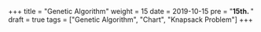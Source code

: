 +++
title = "Genetic Algorithm"
weight = 15
date = 2019-10-15
pre = "<b>15th. </b>"
draft = true
tags = ["Genetic Algorithm", "Chart", "Knapsack Problem"]
+++

<script>


const knapSackSize = 15;
const populationSize = 10;

class Chromosome {
  constructor(genes) {
    this.genes = genes;
    this.fitness = 0;
  }

  toString() {
    return this.genes + " " + this.fitness;
  }
}

class GeneticAlgorithm {
  constructor(
    seedData,
    populationSize = 10,
    generations = 100,
    crossOverProbability = 0.8,
    mutationProbability = 0.2,
    elitism = true,
    maximiseFitness = true
  ) {
    this.seedData = seedData;
    this.populationSize = populationSize;
    this.generations = generations;
    this.crossOverProbability = crossOverProbability;
    this.mutationProbability = 0.2;
    this.elitism = elitism;
    this.maximiseFitness = maximiseFitness;

    this.currentGeneration = [];

    // Fitness functions
    this.fitnessFunction = undefined;
    // this.tournamentSize = self.populationSize / 10;
  }

  tournamentSelection(population) {}

  createIndividual(seedData) {
    let individual = [];
    let length = Object.keys(seedData).length;
    for (let i = 0; i < length; i++) {
      individual[i] = Math.floor(Math.random() * 2);
    }
    return individual;
  }

  crossOver(parentOne, parentTwo) {
    let index = Math.floor(Math.random() * (parentOne.length - 1) + 1);

    let alleleOne = parentOne.genes.slice(0, index);
    let alleleTwo = parentTwo.genes.slice(index, parentTwo.genes.length);
    let childOne = alleleOne.concat(alleleTwo);

    let alleleOneChild = parentTwo.genes.slice(0, index);
    let alleleTwoChild = parentOne.genes.slice(index, parentOne.genes.length);
    let childTwo = alleleOneChild.concat(alleleTwoChild);

    let c1 = new Chromosome(childOne);
    // c1.genes = childOne;

    let c2 = new Chromosome(childTwo);
    // c2.genes = childTwo;

    // console.log(c1);

    // console.log(c2);
    return [c1, c2];
  }

  mutate(individual) {
    // Reverse the bit of a random index in an individual.
    let index = Math.floor(Math.random() * (parentOne.length - 0) + 0);
    individual[index] = individual[index] == 1 ? 0 : 1;
  }

  createInitialPopulation() {
    let initialPopulation = [];

    for (let i = 0; i < this.populationSize; i++) {
      let genes = this.createIndividual(this.seedData);
      let individual = new Chromosome(genes);
      initialPopulation.push(individual);
    }

    this.currentGeneration = initialPopulation;
  }

  calculatePopulationFitness() {
    for (let individual of this.currentGeneration) {
      individual.fitness = fitness(individual.genes, this.seedData);
    }
  }

  rankPopulation() {
    this.currentGeneration.sort((a, b) => b.fitness - a.fitness);
  }

  createNewPopulation() {
    let newPopulation = [];

    // Create a deep copy.
    //let elite =  JSON.parse(JSON.stringify(this.currentGeneration[0]));
    while (newPopulation.length < this.populationSize) {
      let indexOne = getRandomInt(this.currentGeneration.length);
      let indexTwo = getRandomInt(this.currentGeneration.length);

      let p1 = this.currentGeneration[indexOne];
      let p2 = this.currentGeneration[indexTwo];

      let parentOne = new Chromosome(p1.genes);
      let parentTwo = new Chromosome(p2.genes);

      let children = this.crossOver(parentOne, parentTwo);

      newPopulation = newPopulation.concat(children);

      this.currentGeneration.concat(children);
    }
  }

  createFirstGeneration() {
    this.createInitialPopulation();
    this.calculatePopulationFitness();
    this.rankPopulation();
  }

  createNextGeneration() {
    this.createNewPopulation();
    this.calculatePopulationFitness();
    this.rankPopulation();
  }

  run() {
    this.createFirstGeneration();

    for (let i = 0; i < this.generations; i++) {
      this.createNextGeneration();
    }
  }

  bestIndividual() {
    let best = this.currentGeneration[0];
    return best;
  }
}

function getRandomInt(max) {
  return Math.floor(Math.random() * Math.floor(max));
}

// Fitness function returns the value.
let fitness = (individual, data) => {
  let fitness = 0;
  for (let i = 0; i < individual.length; i++) {
    individual[i] == 1 ? (fitness += data[i]) : (fitness += 0);
  }

  if (fitness > 100) return 0;

  return fitness;
};

let data = {
  0: 50,
  1: 35,
  2: 50,
  3: 10
};

const ga = new GeneticAlgorithm(data);

ga.createFirstGeneration();
ga.createNextGeneration();
console.log(ga.currentGeneration);
ga.run();

let best = ga.bestIndividual();

console.log(best);
//console.log(ga.currentGeneration);

</script>